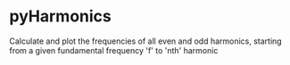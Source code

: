 # pyHarmonics
Calculate and plot the frequencies of all even and odd harmonics, starting from a given fundamental frequency 'f' to 'nth' harmonic
